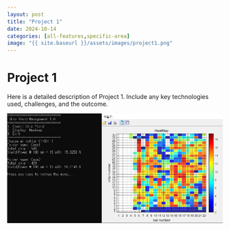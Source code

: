 ```yaml
---
layout: post
title: "Project 1"
date: 2024-10-14
categories: [all-features,specific-area]
image: "{{ site.baseurl }}/assets/images/project1.png"
---
```


# Project 1

Here is a detailed description of Project 1. Include any key technologies used, challenges, and the outcome.

![Project Image](/assets/images/project1.png)
